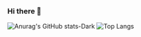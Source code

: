 ### Hi there 👋

<!--
**xmimu/xmimu** is a ✨ _special_ ✨ repository because its `README.md` (this file) appears on your GitHub profile.

Here are some ideas to get you started:

- 🔭 I’m currently working on ...
- 🌱 I’m currently learning ...
- 👯 I’m looking to collaborate on ...
- 🤔 I’m looking for help with ...
- 💬 Ask me about ...
- 📫 How to reach me: ...
- 😄 Pronouns: ...
- ⚡ Fun fact: ...
-->

![Anurag's GitHub stats-Dark](https://github-readme-stats.vercel.app/api?username=xmimu&show_icons=true&theme=dark)
![Top Langs](https://github-readme-stats.vercel.app/api/top-langs/?username=xmimu&layout=compact)
